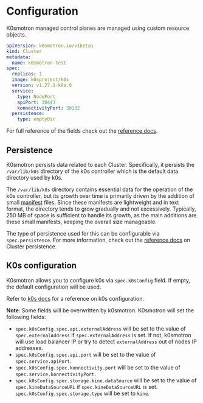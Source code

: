 # Configuration

K0smotron managed control planes are managed using custom resource objects.

```yaml
apiVersion: k0smotron.io/v1beta1
kind: Cluster
metadata:
  name: k0smotron-test
spec:
  replicas: 1
  image: k0sproject/k0s
  version: v1.27.1-k0s.0
  service:
    type: NodePort
    apiPort: 30443
    konnectivityPort: 30132
  persistence:
    type: emptyDir
```

For full reference of the fields check out the [reference docs](resource-reference.md#cluster).

## Persistence

K0smotron persists data related to each Cluster. Specifically, it persists the `/var/lib/k0s` directory of the k0s controller which is the default data directory used by k0s. 

The `/var/lib/k0s` directory contains essential data for the operation of the k0s controller, but its growth over time is primarily driven by the addition of small [manifest](https://docs.k0sproject.io/stable/manifests/) files. Since these manifests are lightweight and in text format, the directory tends to grow gradually and not excessively. Typically, 250 MB of space is sufficient to handle its growth, as the main additions are these small manifests, keeping the overall size manageable.

The type of persistence used for this can be configurable via `spec.persistence`. For more information, check out the [reference docs](resource-reference.md/#clusterspecpersistence) on Cluster persistence.

## K0s configuration

K0smotron allows you to configure k0s via `spec.k0sConfig` field. If empty, the default configuration will be used.

Refer to [k0s docs](https://docs.k0sproject.io/stable/configuration/) for a reference on k0s configuration.

**Note**: Some fields will be overwritten by k0smotron. K0smotron will set the following fields:

- `spec.k0sConfig.spec.api.externalAddress` will be set to the value of `spec.externalAddress` if `spec.externalAddress` is set. 
   If not, k0smotron will use load balancer IP or try to detect `externalAddress` out of nodes IP addresses. 
- `spec.k0sConfig.spec.api.port` will be set to the value of `spec.service.apiPort`.
- `spec.k0sConfig.spec.konnectivity.port` will be set to the value of `spec.service.konnectivityPort`.
- `spec.k0sConfig.spec.storage.kine.dataSource` will be set to the value of `spec.kineDataSourceURL` if `spec.kineDataSourceURL` is set. 
  `spec.k0sConfig.spec.storage.type` will be set to `kine`.


